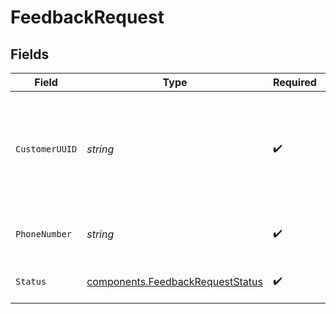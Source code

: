 # FeedbackRequest


## Fields

| Field                                                                                | Type                                                                                 | Required                                                                             | Description                                                                          | Example                                                                              |
| ------------------------------------------------------------------------------------ | ------------------------------------------------------------------------------------ | ------------------------------------------------------------------------------------ | ------------------------------------------------------------------------------------ | ------------------------------------------------------------------------------------ |
| `CustomerUUID`                                                                       | *string*                                                                             | :heavy_check_mark:                                                                   | Your customer UUID, which can be found in the API settings in the dashboard.         |                                                                                      |
| `PhoneNumber`                                                                        | *string*                                                                             | :heavy_check_mark:                                                                   | An E.164 formatted phone number.                                                     | +1234567890                                                                          |
| `Status`                                                                             | [components.FeedbackRequestStatus](../../models/components/feedbackrequeststatus.md) | :heavy_check_mark:                                                                   | The type of the feedback.                                                            | onboarded                                                                            |